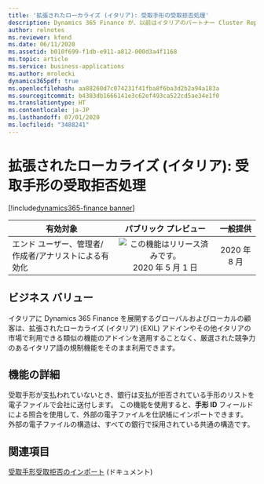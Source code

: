 ```yaml
---
title: '拡張されたローカライズ (イタリア): 受取手形の受取拒否処理'
description: Dynamics 365 Finance が、以前はイタリアのパートナー Cluster Reply によって提供された、拡張されたローカライズ (イタリア) (EXIL) アドインでのみ利用可能であった、イタリア語固有の機能セットが利用できるように拡張されました。
author: relnotes
ms.reviewer: kfend
ms.date: 06/11/2020
ms.assetid: b010f699-f1db-e911-a812-000d3a4f1168
ms.topic: article
ms.service: business-applications
ms.author: mrolecki
dynamics365pdf: true
ms.openlocfilehash: aa88260d7c074231f41fba8f6ba3d2b2a94a183a
ms.sourcegitcommit: b4383db1666141e3c62ef493ca522cd5ae34e1f0
ms.translationtype: HT
ms.contentlocale: ja-JP
ms.lasthandoff: 07/01/2020
ms.locfileid: "3488241"
---
```

# <a name="extended-italian-localization-protest-handling-for-bills-of-exchange"></a>拡張されたローカライズ (イタリア): 受取手形の受取拒否処理
[!include[dynamics365-finance banner](../includes/dynamics365-finance.md)]

| 有効対象    |  パブリック プレビュー | 一般提供 | 
| ---------- | :----------: |:----------: |
|エンド ユーザー、管理者/作成者/アナリストによる有効化|![この機能はリリース済みです。](/dynamics365-release-plan/media/green-checkmark.png "この機能はリリース済みです。") 2020 年 5 月 1 日| 2020 年 8 月|


## <a name="business-value"></a>ビジネス バリュー
<!-- bv start -->
イタリアに Dynamics 365 Finance を展開するグローバルおよびローカルの顧客は、拡張されたローカライズ (イタリア) (EXIL) アドインやその他イタリアの市場で利用できる類似の機能のアドインを適用することなく、厳選された競争力のあるイタリア語の規制機能をそのまま利用できます。
<!-- bv end -->



## <a name="feature-details"></a>機能の詳細
<!--feature detail start -->
受取手形が支払われていないとき、銀行は支払が拒否されている手形のリストを電子ファイルで会社に送付します。 この機能を使用すると、**手形 ID** フィールドによる照合を使用して、外部の電子ファイルを仕訳帳にインポートできます。 外部の電子ファイルの構造は、すべての銀行で採用されている共通の構造です。
<!--feature detail end -->










## <a name="see-also"></a>関連項目

<!--docs start-->
[受取手形受取拒否のインポート](https://docs.microsoft.com/dynamics365/finance/localizations/emea-ita-exil-protest-boe) (ドキュメント)
<!--docs end-->
